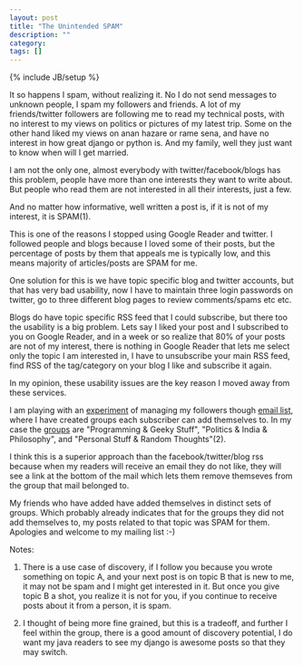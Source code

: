```yaml
---
layout: post
title: "The Unintended SPAM"
description: ""
category: 
tags: []
---
```

{% include JB/setup %}

It so happens I spam, without realizing it. No I do not send messages to
unknown people, I spam my followers and friends. A lot of my friends/twitter
followers are following me to read my technical posts, with no interest to my
views on politics or pictures of my latest trip. Some on the other hand liked
my views on anan hazare or rame sena, and have no interest in how great django
or python is. And my family, well they just want to know when will I get
married.

I am not the only one, almost everybody with twitter/facebook/blogs has this
problem, people have more than one interests they want to write about. But
people who read them are not interested in all their interests, just a few.

And no matter how informative, well written a post is, if it is not of my
interest, it is SPAM(1).

This is one of the reasons I stopped using Google Reader and twitter. I
followed people and blogs because I loved some of their posts, but the
percentage of posts by them that appeals me is typically low, and this means
majority of articles/posts are SPAM for me.

One solution for this is we have topic specific blog and twitter accounts, but
that has very bad usability, now I have to maintain three login passwords on
twitter, go to three different blog pages to review comments/spams etc etc.

Blogs do have topic specific RSS feed that I could subscribe, but there too the
usability is a big problem. Lets say I liked your post and I subscribed to you
on Google Reader, and in a week or so realize that 80% of your posts are not of
my interest, there is nothing in Google Reader that lets me select only the
topic I am interested in, I have to unsubscribe your main RSS feed, find RSS of
the tag/category on your blog I like and subscribe it again.

In my opinion, these usability issues are the key reason I moved away from
these services.

I am playing with an
[experiment](/2012/09/i-am-leaving-facebook-why-and-how-you-should-too/) of
managing my followers though [email list](bit.ly/QfLC35), where I have created
groups each subscriber can add themselves to. In my case the
[groups](bit.ly/QfLC35) are "Programming & Geeky Stuff", "Politics & India &
Philosophy", and "Personal Stuff & Random Thoughts"(2).

I think this is a superior approach than the facebook/twitter/blog rss because
when my readers will receive an email they do not like, they will see a link at
the bottom of the mail which lets them remove themseves from the group that
mail belonged to.

My friends who have added have added themselves in distinct sets of groups.
Which probably already indicates that for the groups they did not add
themselves to, my posts related to that topic was SPAM for them. Apologies and
welcome to my mailing list :-)

Notes:

1. There is a use case of discovery, if I follow you because you wrote
something on topic A, and your next post is on topic B that is new to me, it
may not be spam and I might get interested in it. But once you give topic B a
shot, you realize it is not for you, if you continue to receive posts about it
from a person, it is spam.

2. I thought of being more fine grained, but this is a tradeoff, and further
I feel within the group, there is a good amount of discovery potential, I do
want my java readers to see my django is awesome posts so that they may switch.
